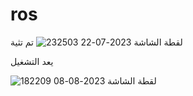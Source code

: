 # ros
تم تثية
![لقطة الشاشة 2023-07-22 232503](https://github.com/Ali-mhmmed/ros/assets/139057114/4c6da557-7cb8-4e26-a7f4-52f443763db7)


يعد التشغيل

![لقطة الشاشة 2023-08-08 182209](https://github.com/Ali-mhmmed/ros/assets/139057114/8bde84df-995f-4406-9e80-f1f93cc158e8)
